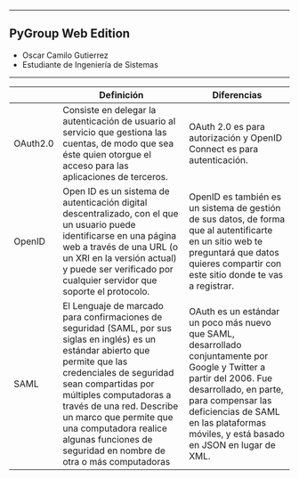 -----------------------------------------------------------------
## PyGroup Web Edition 

* Oscar Camilo Gutierrez
* Estudiante de Ingeniería de Sistemas
-----------------------------------------------------------------

|          | Definición                                                                                                                                                                                                                                                                                                                                                        | Diferencias                                                                                                                                                                                                                                                   |
|----------|-------------------------------------------------------------------------------------------------------------------------------------------------------------------------------------------------------------------------------------------------------------------------------------------------------------------------------------------------------------------|---------------------------------------------------------------------------------------------------------------------------------------------------------------------------------------------------------------------------------------------------------------|
| OAuth2.0 | Consiste en delegar la autenticación de usuario  al servicio que gestiona las cuentas, de modo que  sea éste quien otorgue el acceso para las  aplicaciones de terceros.                                                                                                                                                                                          | OAuth 2.0 es para autorización y OpenID Connect es para autenticación.                                                                                                                                                                                        |
| OpenID   | Open ID es un sistema de autenticación digital descentralizado,  con el que un usuario puede identificarse en una página web a  través de una URL (o un XRI en la versión actual) y puede ser  verificado por cualquier servidor que soporte el protocolo.                                                                                                        | OpenID es también es un sistema de gestión de sus datos, de forma que al  autentificarte en un sitio web te preguntará que datos quieres compartir  con este sitio donde te vas a registrar.                                                                  |
| SAML     | El Lenguaje de marcado para confirmaciones de seguridad  (SAML, por sus siglas en inglés) es un estándar abierto  que permite que las credenciales de seguridad sean compartidas  por múltiples computadoras a través de una red. Describe un marco  que permite que una computadora realice algunas funciones de seguridad  en nombre de otra o más computadoras | OAuth es un estándar un poco más nuevo que SAML, desarrollado  conjuntamente por Google y Twitter a partir del 2006. Fue desarrollado,  en parte, para compensar las deficiencias de SAML en las plataformas móviles,  y está basado en JSON en lugar de XML. |